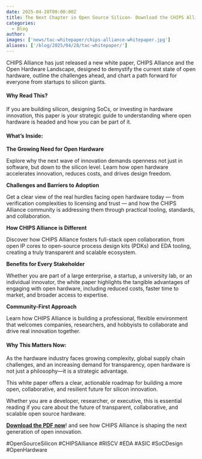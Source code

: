 ```yaml
---
date: 2025-04-28T00:00:00Z
title: The Next Chapter in Open Source Silicon- Download the CHIPS Alliance White Paper
categories:
  - Blog
author: 
images: ['news/tac-whitepaper/chips-alliance-whitepaper.jpg']
aliases: ['/blog/2025/04/28/tac-whitepaper/']
---
```


CHIPS Alliance has just released a new white paper, CHIPS Alliance and the Open Hardware Landscape, designed to demystify the current state of open hardware, outline the challenges ahead, and chart a path forward for everyone from startups to silicon giants.

#### Why Read This?

If you are building silicon, designing SoCs, or investing in hardware innovation, this paper is your strategic guide to understanding where open hardware is headed and how you can be part of it.

#### What’s Inside: 

**The Growing Need for Open Hardware**

Explore why the next wave of innovation demands openness not just in software, but down to the silicon level. Learn how open hardware accelerates innovation, reduces costs, and drives design freedom.

**Challenges and Barriers to Adoption**

Get a clear view of the real hurdles facing open hardware today — from verification complexities to licensing and trust — and how the CHIPS Alliance community is addressing them through practical tooling, standards, and collaboration.

**How CHIPS Alliance is Different**

Discover how CHIPS Alliance fosters full-stack open collaboration, from open IP cores to open-source process design kits (PDKs) and EDA tooling, creating a truly transparent and scalable ecosystem.

**Benefits for Every Stakeholder**

Whether you are part of a large enterprise, a startup, a university lab, or an individual innovator, the white paper highlights the tangible advantages of engaging with open hardware, including reduced costs, faster time to market, and broader access to expertise.

**Community-First Approach**

Learn how CHIPS Alliance is building a professional, flexible environment that welcomes companies, researchers, and hobbyists to collaborate and drive real innovation together.

#### Why This Matters Now:

As the hardware industry faces growing complexity, global supply chain challenges, and an increasing demand for transparency, open hardware is not just a philosophy—it is a strategic advantage.

This white paper offers a clear, actionable roadmap for building a more open, collaborative, and resilient future for silicon innovation.

Whether you are a developer, researcher, or executive, this is essential reading if you care about the future of transparent, collaborative, and scalable open source hardware.

**[Download the PDF now](chips-alliance-whitepaper.pdf)**! and see how CHIPS Alliance is shaping the next generation of open innovation.

#OpenSourceSilicon #CHIPSAlliance #RISCV #EDA #ASIC #SoCDesign #OpenHardware


